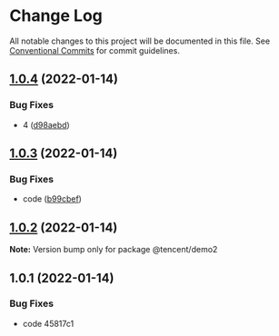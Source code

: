 # Change Log

All notable changes to this project will be documented in this file.
See [Conventional Commits](https://conventionalcommits.org) for commit guidelines.

## [1.0.4](https://git.woa.com/cx-components/lerna-component-demo/compare/@tencent/demo2@1.0.3...@tencent/demo2@1.0.4) (2022-01-14)


### Bug Fixes

* 4 ([d98aebd](https://git.woa.com/cx-components/lerna-component-demo/commits/d98aebd4fb8a8500b32c5c21291e618466f1ff15))





## [1.0.3](https://git.woa.com/cx-components/lerna-component-demo/compare/@tencent/demo2@1.0.2...@tencent/demo2@1.0.3) (2022-01-14)


### Bug Fixes

* code ([b99cbef](https://git.woa.com/cx-components/lerna-component-demo/commits/b99cbef7bbc9de7a373aa309719b319d1ac4d5f0))





## [1.0.2](https://git.woa.com/cx-components/lerna-component-demo/compare/@tencent/demo2@1.0.1...@tencent/demo2@1.0.2) (2022-01-14)

**Note:** Version bump only for package @tencent/demo2





## 1.0.1 (2022-01-14)


### Bug Fixes

* code 45817c1
